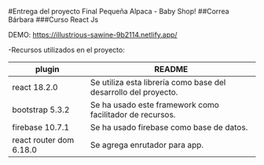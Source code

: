 #Entrega del proyecto Final Pequeña Alpaca - Baby Shop!
##Correa Bárbara
###Curso React Js

DEMO: https://illustrious-sawine-9b2114.netlify.app/

-Recursos utilizados en el proyecto:

| plugin | README |
| ------ | ------ |
| react 18.2.0 | Se utiliza esta librería  como base del desarrollo del proyecto. |
| bootstrap 5.3.2 | Se ha usado este framework como facilitador de recursos. |
| firebase 10.7.1 | Se ha usado firebase como base de datos. |
| react router dom 6.18.0 | Se agrega enrutador para app. |

